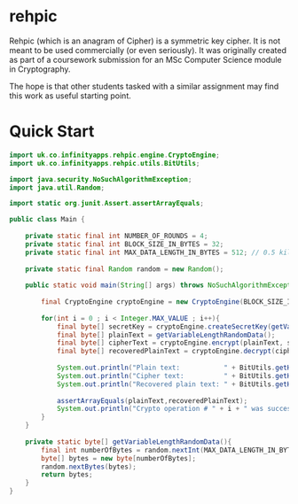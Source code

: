 # rehpic

Rehpic (which is an anagram of Cipher) is a symmetric key cipher. It is not meant to be used commercially (or even seriously). It was originally created as part of a coursework submission for an MSc Computer Science module in Cryptography.

The hope is that other students tasked with a similar assignment may find this work as useful starting point.

# Quick Start
```java
import uk.co.infinityapps.rehpic.engine.CryptoEngine;
import uk.co.infinityapps.rehpic.utils.BitUtils;

import java.security.NoSuchAlgorithmException;
import java.util.Random;

import static org.junit.Assert.assertArrayEquals;

public class Main {
	
	private static final int NUMBER_OF_ROUNDS = 4;
	private static final int BLOCK_SIZE_IN_BYTES = 32;
	private static final int MAX_DATA_LENGTH_IN_BYTES = 512; // 0.5 kilobytes
	
	private static final Random random = new Random();
	
	public static void main(String[] args) throws NoSuchAlgorithmException {
		
		final CryptoEngine cryptoEngine = new CryptoEngine(BLOCK_SIZE_IN_BYTES, NUMBER_OF_ROUNDS); 
		
		for(int i = 0 ; i < Integer.MAX_VALUE ; i++){
			final byte[] secretKey = cryptoEngine.createSecretKey(getVariableLengthRandomData(), "secret".getBytes());
			final byte[] plainText = getVariableLengthRandomData();
			final byte[] cipherText = cryptoEngine.encrypt(plainText, secretKey);
			final byte[] recoveredPlainText = cryptoEngine.decrypt(cipherText, secretKey);
			
			System.out.println("Plain text:           " + BitUtils.getHexBytes(plainText));
			System.out.println("Cipher text:          " + BitUtils.getHexBytes(cipherText));
			System.out.println("Recovered plain text: " + BitUtils.getHexBytes(recoveredPlainText));
			
			assertArrayEquals(plainText,recoveredPlainText);
			System.out.println("Crypto operation # " + i + " was successful");
		}
	}
	
	private static byte[] getVariableLengthRandomData(){
		final int numberOfBytes = random.nextInt(MAX_DATA_LENGTH_IN_BYTES) + 1;
		byte[] bytes = new byte[numberOfBytes];
		random.nextBytes(bytes);
		return bytes;
	}
}
```
